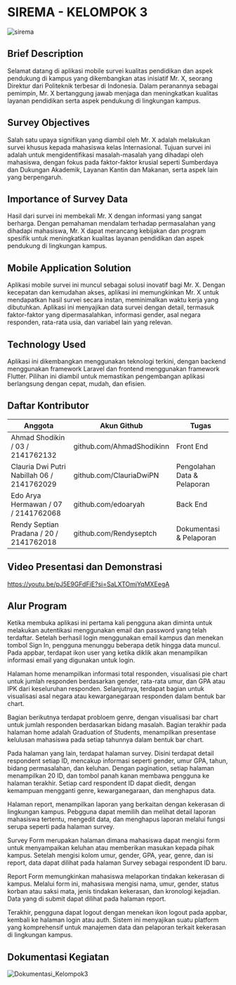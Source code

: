 # SIREMA - KELOMPOK 3
![sirema](https://github.com/edoaryah/Flutter-Laravel-SurveyApp/assets/114456394/21e40a8f-f66c-4f4a-b1c8-6de93a72920d)

## Brief Description

Selamat datang di aplikasi mobile survei kualitas pendidikan dan aspek pendukung di kampus yang dikembangkan atas inisiatif Mr. X, seorang Direktur dari Politeknik terbesar di Indonesia. Dalam peranannya sebagai pemimpin, Mr. X bertanggung jawab menjaga dan meningkatkan kualitas layanan pendidikan serta aspek pendukung di lingkungan kampus.

## Survey Objectives

Salah satu upaya signifikan yang diambil oleh Mr. X adalah melakukan survei khusus kepada mahasiswa kelas Internasional. Tujuan survei ini adalah untuk mengidentifikasi masalah-masalah yang dihadapi oleh mahasiswa, dengan fokus pada faktor-faktor krusial seperti Sumberdaya dan Dukungan Akademik, Layanan Kantin dan Makanan, serta aspek lain yang berpengaruh.

## Importance of Survey Data

Hasil dari survei ini membekali Mr. X dengan informasi yang sangat berharga. Dengan pemahaman mendalam terhadap permasalahan yang dihadapi mahasiswa, Mr. X dapat merancang kebijakan dan program spesifik untuk meningkatkan kualitas layanan pendidikan dan aspek pendukung di lingkungan kampus.

## Mobile Application Solution

Aplikasi mobile survei ini muncul sebagai solusi inovatif bagi Mr. X. Dengan kecepatan dan kemudahan akses, aplikasi ini memungkinkan Mr. X untuk mendapatkan hasil survei secara instan, meminimalkan waktu kerja yang dibutuhkan. Aplikasi ini menyajikan data survei dengan detail, termasuk faktor-faktor yang dipermasalahkan, informasi gender, asal negara responden, rata-rata usia, dan variabel lain yang relevan.

## Technology Used

Aplikasi ini dikembangkan menggunakan teknologi terkini, dengan backend menggunakan framework Laravel dan frontend menggunakan framework Flutter. Pilihan ini diambil untuk memastikan pengembangan aplikasi berlangsung dengan cepat, mudah, dan efisien.

## Daftar Kontributor
| Anggota | Akun Github | Tugas |
| ------ | ------ | ------ |
| Ahmad Shodikin / 03 / 2141762132 | github.com/AhmadShodikinn | Front End |
| Clauria Dwi Putri Nabillah 06 / 2141762029 | github.com/ClauriaDwiPN | Pengolahan Data & Pelaporan |
| Edo Arya Hermawan / 07 / 2141762068 | github.com/edoaryah | Back End |
| Rendy Septian Pradana / 20 / 2141762018 | github.com/Rendyseptch | Dokumentasi & Pelaporan |

## Video Presentasi dan Demonstrasi

https://youtu.be/pJ5E9GFdFiE?si=SaLXTOmjYqMXEegA

## Alur Program
Ketika membuka aplikasi ini pertama kali pengguna akan diminta untuk melakukan autentikasi menggunakan email dan password yang telah terdaftar. Setelah berhasil login menggunakan email kampus dan menekan tombol Sign In, pengguna menunggu beberapa detik hingga data muncul. Pada appbar, terdapat ikon user yang ketika diklik akan menampilkan informasi email yang digunakan untuk login. 

Halaman home menampilkan informasi total responden, visualisasi pie chart untuk jumlah responden berdasarkan gender, rata-rata umur, dan GPA atau IPK dari keseluruhan responden. Selanjutnya, terdapat bagian untuk visualisasi asal negara atau kewarganegaraan responden dalam bentuk bar chart. 

Bagian berikutnya terdapat probloem genre, dengan visualisasi bar chart untuk jumlah responden berdasarkan bidang masalah. Bagian terakhir pada halaman home adalah Graduation of Students, menampilkan presentase kelulusan mahasiswa pada setiap tahunnya dalam bentuk bar chart.

Pada halaman yang lain, terdapat halaman survey. Disini terdapat detail respondent setiap ID, mencakup informasi seperti gender, umur GPA, tahun, bidang permasalahan, dan keluhan. Dengan pagination, setiap halaman menampilkan 20 ID, dan tombol panah kanan membawa pengguna ke halaman terakhir. Setiap card respondent ID dapat diedit, dengan kemampuan mengganti genre, kewarganegaraan, dan menghapus data. 

Halaman report, menampilkan laporan yang berkaitan dengan kekerasan di lingkungan kampus. Pebgguna dapat memilih dan melihat detail laporan mahasiswa tertentu, mengedit data, dan menghapus laporan melalui fungsi serupa seperti pada halaman survey. 

Survey Form merupakan halaman dimana mahasiswa dapat mengisi form untuk menyampaikan keluhan atau memberikan masukan kepada pihak kampus. Setelah mengisi kolom umur, gender, GPA, year, genre, dan isi report, data dapat dilihat pada halaman Survey sebagai respondent ID baru. 

Report Form memungkinkan mahasiswa melaporkan tindakan kekerasan di kampus. Melalui form ini, mahasiswa mengisi nama, umur, gender, status korban atau saksi mata, jenis tindakan kekerasan, dan kronologi kejadian. Data yang di submit dapat dilihat pada halaman report. 

Terakhir, pengguna dapat logout dengan menekan ikon logout pada appbar, kembali ke halaman login atau auth. Sistem ini menyajikan suatu platform yang komprehensif untuk manajemen data dan pelaporan terkait kekerasan di lingkungan kampus.

## Dokumentasi Kegiatan
![Dokumentasi_Kelompok3](https://github.com/edoaryah/Flutter-Laravel-SurveyApp/assets/114456394/a5c8eb7f-60c7-4102-a43e-1a01e7646108)

